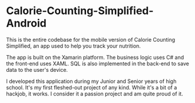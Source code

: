 # Calorie-Counting-Simplified-Android
This is the entire codebase for the mobile version of Calorie Counting Simplified, an app used to help you track your nutrition.

The app is built on the Xamarin platform.  The business logic uses C# and the front-end uses XAML.  SQL is also implemented in the back-end to save data to the user's device.

I developed this application during my Junior and Senior years of high school.  It's my first fleshed-out project of any kind.  While it's a bit of a hackjob, it works.
I consider it a passion project and am quite proud of it.
